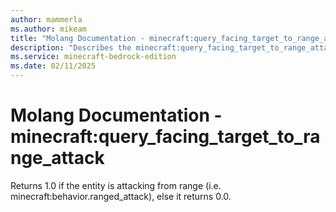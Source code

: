 ```yaml
---
author: mammerla
ms.author: mikeam
title: "Molang Documentation - minecraft:query_facing_target_to_range_attack"
description: "Describes the minecraft:query_facing_target_to_range_attack molang"
ms.service: minecraft-bedrock-edition
ms.date: 02/11/2025 
---
```


# Molang Documentation - minecraft:query_facing_target_to_range_attack

Returns 1.0 if the entity is attacking from range (i.e. minecraft:behavior.ranged_attack), else it returns 0.0.
